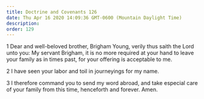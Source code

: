 ```yaml
---
title: Doctrine and Covenants 126
date: Thu Apr 16 2020 14:09:36 GMT-0600 (Mountain Daylight Time)
description: 
order: 129
---
```


<p>
  1 Dear and well-beloved brother, Brigham Young, verily thus saith the Lord
  unto you: My servant Brigham, it is no more required at your hand to leave
  your family as in times past, for your offering is acceptable to me.
</p>
<p>2 I have seen your labor and toil in journeyings for my name.</p>
<p>
  3 I therefore command you to send my word abroad, and take especial care of
  your family from this time, henceforth and forever. Amen.
</p>
